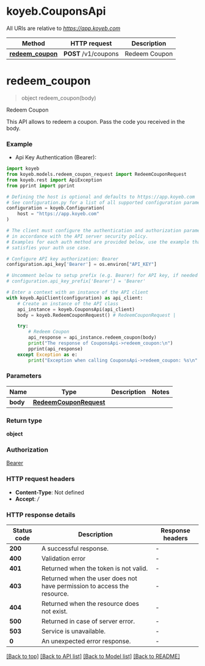 # koyeb.CouponsApi

All URIs are relative to *https://app.koyeb.com*

Method | HTTP request | Description
------------- | ------------- | -------------
[**redeem_coupon**](CouponsApi.md#redeem_coupon) | **POST** /v1/coupons | Redeem Coupon


# **redeem_coupon**
> object redeem_coupon(body)

Redeem Coupon

This API allows to redeem a coupon. Pass the code you received in the body.

### Example

* Api Key Authentication (Bearer):

```python
import koyeb
from koyeb.models.redeem_coupon_request import RedeemCouponRequest
from koyeb.rest import ApiException
from pprint import pprint

# Defining the host is optional and defaults to https://app.koyeb.com
# See configuration.py for a list of all supported configuration parameters.
configuration = koyeb.Configuration(
    host = "https://app.koyeb.com"
)

# The client must configure the authentication and authorization parameters
# in accordance with the API server security policy.
# Examples for each auth method are provided below, use the example that
# satisfies your auth use case.

# Configure API key authorization: Bearer
configuration.api_key['Bearer'] = os.environ["API_KEY"]

# Uncomment below to setup prefix (e.g. Bearer) for API key, if needed
# configuration.api_key_prefix['Bearer'] = 'Bearer'

# Enter a context with an instance of the API client
with koyeb.ApiClient(configuration) as api_client:
    # Create an instance of the API class
    api_instance = koyeb.CouponsApi(api_client)
    body = koyeb.RedeemCouponRequest() # RedeemCouponRequest | 

    try:
        # Redeem Coupon
        api_response = api_instance.redeem_coupon(body)
        print("The response of CouponsApi->redeem_coupon:\n")
        pprint(api_response)
    except Exception as e:
        print("Exception when calling CouponsApi->redeem_coupon: %s\n" % e)
```



### Parameters


Name | Type | Description  | Notes
------------- | ------------- | ------------- | -------------
 **body** | [**RedeemCouponRequest**](RedeemCouponRequest.md)|  | 

### Return type

**object**

### Authorization

[Bearer](../README.md#Bearer)

### HTTP request headers

 - **Content-Type**: Not defined
 - **Accept**: */*

### HTTP response details

| Status code | Description | Response headers |
|-------------|-------------|------------------|
**200** | A successful response. |  -  |
**400** | Validation error |  -  |
**401** | Returned when the token is not valid. |  -  |
**403** | Returned when the user does not have permission to access the resource. |  -  |
**404** | Returned when the resource does not exist. |  -  |
**500** | Returned in case of server error. |  -  |
**503** | Service is unavailable. |  -  |
**0** | An unexpected error response. |  -  |

[[Back to top]](#) [[Back to API list]](../README.md#documentation-for-api-endpoints) [[Back to Model list]](../README.md#documentation-for-models) [[Back to README]](../README.md)

